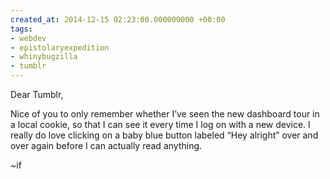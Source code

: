 ```yaml
---
created_at: 2014-12-15 02:23:00.000000000 +00:00
tags:
- webdev
- epistolaryexpedition
- whinybugzilla
- tumblr
---
```


Dear Tumblr,

Nice of you to only remember whether I’ve seen the new dashboard tour in
a local cookie, so that I can see it every time I log on with a new
device. I really do love clicking on a baby blue button labeled “Hey
alright” over and over again before I can actually read anything.

~if

